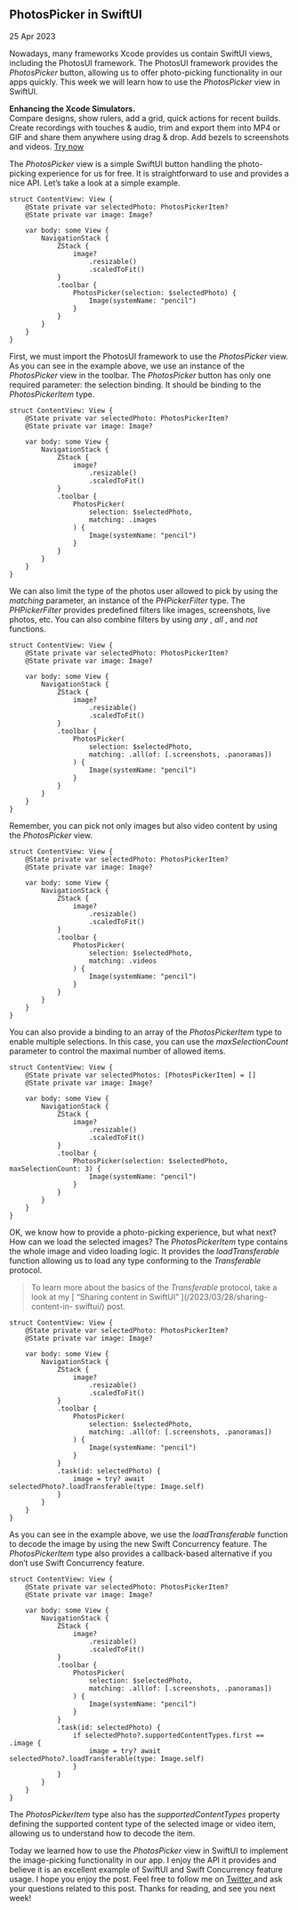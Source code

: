 ##  PhotosPicker in SwiftUI

25 Apr 2023

Nowadays, many frameworks Xcode provides us contain SwiftUI views, including
the PhotosUI framework. The PhotosUI framework provides the _PhotosPicker_
button, allowing us to offer photo-picking functionality in our apps quickly.
This week we will learn how to use the _PhotosPicker_ view in SwiftUI.

**Enhancing the Xcode Simulators.**  
Compare designs, show rulers, add a grid, quick actions for recent builds.
Create recordings with touches & audio, trim and export them into MP4 or GIF
and share them anywhere using drag & drop. Add bezels to screenshots and
videos. [ Try now ](https://gumroad.com/a/931293139/ftvbh)

The _PhotosPicker_ view is a simple SwiftUI button handling the photo-picking
experience for us for free. It is straightforward to use and provides a nice
API. Let’s take a look at a simple example.

    
    
    struct ContentView: View {
        @State private var selectedPhoto: PhotosPickerItem?
        @State private var image: Image?
        
        var body: some View {
            NavigationStack {
                ZStack {
                    image?
                        .resizable()
                        .scaledToFit()
                }
                .toolbar {
                    PhotosPicker(selection: $selectedPhoto) {
                        Image(systemName: "pencil")
                    }
                }
            }
        }
    }
    

First, we must import the PhotosUI framework to use the _PhotosPicker_ view.
As you can see in the example above, we use an instance of the _PhotosPicker_
view in the toolbar. The _PhotosPicker_ button has only one required
parameter: the selection binding. It should be binding to the
_PhotosPickerItem_ type.

    
    
    struct ContentView: View {
        @State private var selectedPhoto: PhotosPickerItem?
        @State private var image: Image?
        
        var body: some View {
            NavigationStack {
                ZStack {
                    image?
                        .resizable()
                        .scaledToFit()
                }
                .toolbar {
                    PhotosPicker(
                        selection: $selectedPhoto,
                        matching: .images
                    ) {
                        Image(systemName: "pencil")
                    }
                }
            }
        }
    }
    

We can also limit the type of the photos user allowed to pick by using the
_matching_ parameter, an instance of the _PHPickerFilter_ type. The
_PHPickerFilter_ provides predefined filters like images, screenshots, live
photos, etc. You can also combine filters by using _any_ , _all_ , and _not_
functions.

    
    
    struct ContentView: View {
        @State private var selectedPhoto: PhotosPickerItem?
        @State private var image: Image?
        
        var body: some View {
            NavigationStack {
                ZStack {
                    image?
                        .resizable()
                        .scaledToFit()
                }
                .toolbar {
                    PhotosPicker(
                        selection: $selectedPhoto,
                        matching: .all(of: [.screenshots, .panoramas])
                    ) {
                        Image(systemName: "pencil")
                    }
                }
            }
        }
    }
    

Remember, you can pick not only images but also video content by using the
_PhotosPicker_ view.

    
    
    struct ContentView: View {
        @State private var selectedPhoto: PhotosPickerItem?
        @State private var image: Image?
        
        var body: some View {
            NavigationStack {
                ZStack {
                    image?
                        .resizable()
                        .scaledToFit()
                }
                .toolbar {
                    PhotosPicker(
                        selection: $selectedPhoto,
                        matching: .videos
                    ) {
                        Image(systemName: "pencil")
                    }
                }
            }
        }
    }
    

You can also provide a binding to an array of the _PhotosPickerItem_ type to
enable multiple selections. In this case, you can use the _maxSelectionCount_
parameter to control the maximal number of allowed items.

    
    
    struct ContentView: View {
        @State private var selectedPhotos: [PhotosPickerItem] = []
        @State private var image: Image?
        
        var body: some View {
            NavigationStack {
                ZStack {
                    image?
                        .resizable()
                        .scaledToFit()
                }
                .toolbar {
                    PhotosPicker(selection: $selectedPhoto, maxSelectionCount: 3) {
                        Image(systemName: "pencil")
                    }
                }
            }
        }
    }
    

OK, we know how to provide a photo-picking experience, but what next? How can
we load the selected images? The _PhotosPickerItem_ type contains the whole
image and video loading logic. It provides the _loadTransferable_ function
allowing us to load any type conforming to the _Transferable_ protocol.

> To learn more about the basics of the _Transferable_ protocol, take a look
> at my [ “Sharing content in SwiftUI” ](/2023/03/28/sharing-content-in-
> swiftui/) post.
    
    
    struct ContentView: View {
        @State private var selectedPhoto: PhotosPickerItem?
        @State private var image: Image?
        
        var body: some View {
            NavigationStack {
                ZStack {
                    image?
                        .resizable()
                        .scaledToFit()
                }
                .toolbar {
                    PhotosPicker(
                        selection: $selectedPhoto,
                        matching: .all(of: [.screenshots, .panoramas])
                    ) {
                        Image(systemName: "pencil")
                    }
                }
                .task(id: selectedPhoto) {
                    image = try? await selectedPhoto?.loadTransferable(type: Image.self)
                }
            }
        }
    }
    

As you can see in the example above, we use the _loadTransferable_ function to
decode the image by using the new Swift Concurrency feature. The
_PhotosPickerItem_ type also provides a callback-based alternative if you
don’t use Swift Concurrency feature.

    
    
    struct ContentView: View {
        @State private var selectedPhoto: PhotosPickerItem?
        @State private var image: Image?
        
        var body: some View {
            NavigationStack {
                ZStack {
                    image?
                        .resizable()
                        .scaledToFit()
                }
                .toolbar {
                    PhotosPicker(
                        selection: $selectedPhoto,
                        matching: .all(of: [.screenshots, .panoramas])
                    ) {
                        Image(systemName: "pencil")
                    }
                }
                .task(id: selectedPhoto) {
                    if selectedPhoto?.supportedContentTypes.first == .image {
                        image = try? await selectedPhoto?.loadTransferable(type: Image.self)
                    }
                }
            }
        }
    }
    

The _PhotosPickerItem_ type also has the _supportedContentTypes_ property
defining the supported content type of the selected image or video item,
allowing us to understand how to decode the item.

Today we learned how to use the _PhotosPicker_ view in SwiftUI to implement
the image-picking functionality in our app. I enjoy the API it provides and
believe it is an excellent example of SwiftUI and Swift Concurrency feature
usage. I hope you enjoy the post. Feel free to follow me on [ Twitter
](https://twitter.com/mecid) and ask your questions related to this post.
Thanks for reading, and see you next week!

